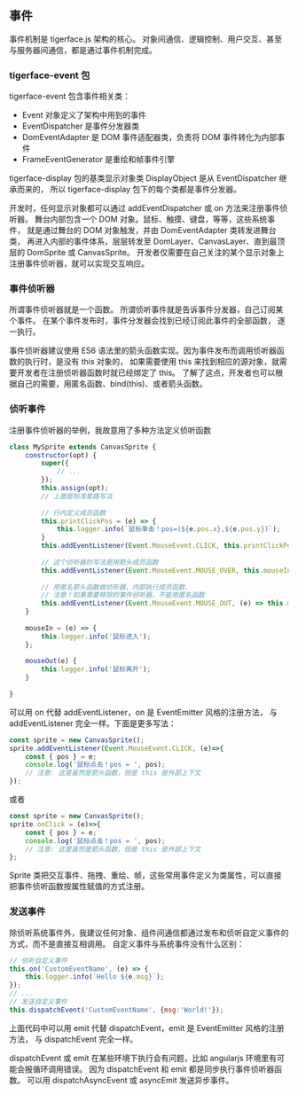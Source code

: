 ## 事件

事件机制是 tigerface.js 架构的核心。
对象间通信、逻辑控制、用户交互、甚至与服务器间通信，都是通过事件机制完成。

### tigerface-event 包
tigerface-event 包含事件相关类：

* Event 对象定义了架构中用到的事件
* EventDispatcher 是事件分发器类
* DomEventAdapter 是 DOM 事件适配器类，负责将 DOM 事件转化为内部事件
* FrameEventGenerator 是重绘和帧事件引擎

tigerface-display 包的基类显示对象类 DisplayObject 是从 EventDispatcher 继承而来的，
所以 tigerface-display 包下的每个类都是事件分发器。

开发时，任何显示对象都可以通过 addEventDispatcher 或 on 方法来注册事件侦听器。
舞台内部包含一个 DOM 对象。鼠标、触摸、键盘，等等，这些系统事件，
就是通过舞台的 DOM 对象触发，并由 DomEventAdapter 类转发进舞台类，
再进入内部的事件体系，层层转发至
DomLayer、CanvasLayer、直到最顶层的 DomSprite 或 CanvasSprite。
开发者仅需要在自己关注的某个显示对象上注册事件侦听器，就可以实现交互响应。

### 事件侦听器

所谓事件侦听器就是一个函数。
所谓侦听事件就是告诉事件分发器，自己订阅某个事件。
在某个事件发布时，事件分发器会找到已经订阅此事件的全部函数，
逐一执行。

事件侦听器建议使用 ES6 语法里的箭头函数实现。因为事件发布而调用侦听器函数的执行时，是没有 this 对象的，
如果需要使用 this 来找到相应的源对象，就需要开发者在注册侦听器函数时就已经绑定了 this。
了解了这点，开发者也可以根据自己的需要，用匿名函数、bind(this)、或者箭头函数。

### 侦听事件

注册事件侦听器的举例，我故意用了多种方法定义侦听函数
```javascript
class MySprite extends CanvasSprite {
    constructor(opt) {
        super({
            // ...
        });
        this.assign(opt);
        // 上面是标准套路写法
        
        // 行内定义成员函数
        this.printClickPos = (e) => {
            this.logger.info(`鼠标单击！pos=(${e.pos.x},${e.pos.y})`);
        }
        this.addEventListener(Event.MouseEvent.CLICK, this.printClickPos);
        
        // 这个侦听器的写法是用箭头成员函数
        this.addEventListener(Event.MouseEvent.MOUSE_OVER, this.mouseIn);
        
        // 用匿名箭头函数做侦听器，内部执行成员函数.
        // 注意！如果需要移除的事件侦听器，不能用匿名函数
        this.addEventListener(Event.MouseEvent.MOUSE_OUT, (e) => this.mouseOut);
    }
    
    mouseIn = (e) => {
        this.logger.info('鼠标进入');
    };
    
    mouseOut(e) {
        this.logger.info('鼠标离开');
    }
    
}
```
可以用 on 代替 addEventListener，on 是 EventEmitter 风格的注册方法，
与 addEventListener 完全一样。下面是更多写法：

```javascript
const sprite = new CanvasSprite();
sprite.addEventListener(Event.MouseEvent.CLICK, (e)=>{
    const { pos } = e;
    console.log('鼠标点击！pos = ', pos);
    // 注意: 这里虽然是箭头函数，但是 this 是外部上下文
});

```
或者
```javascript
const sprite = new CanvasSprite();
sprite.onClick = (e)=>{
    const { pos } = e;
    console.log('鼠标点击！pos = ', pos);
    // 注意: 这里虽然是箭头函数，但是 this 是外部上下文
};

```
Sprite 类把交互事件、拖拽、重绘、帧，这些常用事件定义为类属性，可以直接把事件侦听函数按属性赋值的方式注册。
### 发送事件
除侦听系统事件外，我建议任何对象、组件间通信都通过发布和侦听自定义事件的方式，而不是直接互相调用。
自定义事件与系统事件没有什么区别：
```javascript
// 侦听自定义事件
this.on('CustomEventName', (e) => {
    this.logger.info(`Hello ${e.msg}`);
});
// ...
// 发送自定义事件
this.dispatchEvent('CustomEventName', {msg:'World!'});
```
上面代码中可以用 emit 代替 dispatchEvent，emit 是 EventEmitter 风格的注册方法，
与 dispatchEvent 完全一样。

dispatchEvent 或 emit 在某些环境下执行会有问题，比如 angularjs 环境里有可能会报循环调用错误。
因为 dispatchEvent 和 emit 都是同步执行事件侦听器函数。
可以用 dispatchAsyncEvent 或 asyncEmit 发送异步事件。
